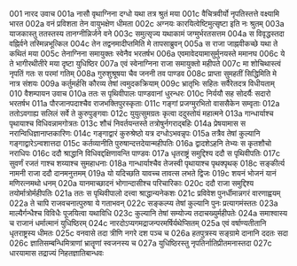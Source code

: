 001	नारद उवाच
001a	नासौ वृथाग्निना दग्धो यथा तत्र श्रुतं मया
001c	वैचित्रवीर्यो नृपतिस्तत्ते वक्ष्यामि भारत
002a	वनं प्रविशता तेन वायुभक्षेण धीमता
002c	अग्नयः कारयित्वेष्टिमुत्सृष्टा इति नः श्रुतम्
003a	याजकास्तु ततस्तस्य तानग्नीन्निर्जने वने
003c	समुत्सृज्य यथाकामं जग्मुर्भरतसत्तम
004a	स विवृद्धस्तदा वह्निर्वने तस्मिन्नभूत्किल
004c	तेन तद्वनमादीप्तमिति मे तापसाब्रुवन्
005a	स राजा जाह्नवीकच्छे यथा ते कथितं मया
005c	तेनाग्निना समायुक्तः स्वेनैव भरतर्षभ
006a	एवमावेदयामासुर्मुनयस्ते ममानघ
006c	ये ते भागीरथीतीरे मया दृष्टा युधिष्ठिर
007a	एवं स्वेनाग्निना राजा समायुक्तो महीपते
007c	मा शोचिथास्त्वं नृपतिं गतः स परमां गतिम्
008a	गुरुशुश्रूषया चैव जननी तव पाण्डव
008c	प्राप्ता सुमहतीं सिद्धिमिति मे नात्र संशयः
009a	कर्तुमर्हसि कौरव्य तेषां त्वमुदकक्रियाम्
009c	भ्रातृभिः सहितः सर्वैरेतदत्र विधीयताम्
010	वैशम्पायन उवाच
010a	ततः स पृथिवीपालः पाण्डवानां धुरन्धरः
010c	निर्ययौ सह सोदर्यैः सदारो भरतर्षभ
011a	पौरजानपदाश्चैव राजभक्तिपुरस्कृताः
011c	गङ्गां प्रजग्मुरभितो वाससैकेन सम्वृताः
012a	ततोऽवगाह्य सलिलं सर्वे ते कुरुपुङ्गवाः
012c	युयुत्सुमग्रतः कृत्वा ददुस्तोयं महात्मने
013a	गान्धार्याश्च पृथायाश्च विधिवन्नामगोत्रतः
013c	शौचं निवर्तयन्तस्ते तत्रोषुर्नगराद्बहिः
014a	प्रेषयामास स नरान्विधिज्ञानाप्तकारिणः
014c	गङ्गाद्वारं कुरुश्रेष्ठो यत्र दग्धोऽभवन्नृपः
015a	तत्रैव तेषां कुल्यानि गङ्गाद्वारेऽन्वशात्तदा
015c	कर्तव्यानीति पुरुषान्दत्तदेयान्महीपतिः
016a	द्वादशेऽहनि तेभ्यः स कृतशौचो नराधिपः
016c	ददौ श्राद्धानि विधिवद्दक्षिणावन्ति पाण्डवः
017a	धृतराष्ट्रं समुद्दिश्य ददौ स पृथिवीपतिः
017c	सुवर्णं रजतं गाश्च शय्याश्च सुमहाधनाः
018a	गान्धार्याश्चैव तेजस्वी पृथायाश्च पृथक्पृथक्
018c	सङ्कीर्त्य नामनी राजा ददौ दानमनुत्तमम्
019a	यो यदिच्छति यावच्च तावत्स लभते द्विजः
019c	शयनं भोजनं यानं मणिरत्नमथो धनम्
020a	यानमाच्छादनं भोगान्दासीश्च परिचारिकाः
020c	ददौ राजा समुद्दिश्य तयोर्मात्रोर्महीपतिः
021a	ततः स पृथिवीपालो दत्त्वा श्राद्धान्यनेकशः
021c	प्रविवेश पुनर्धीमान्नगरं वारणाह्वयम्
022a	ते चापि राजवचनात्पुरुषा ये गताभवन्
022c	सङ्कल्प्य तेषां कुल्यानि पुनः प्रत्यागमंस्ततः
023a	माल्यैर्गन्धैश्च विविधैः पूजयित्वा यथाविधि
023c	कुल्यानि तेषां सम्योज्य तदाचख्युर्महीपतेः
024a	समाश्वास्य च राजानं धर्मात्मानं युधिष्ठिरम्
024c	नारदोऽप्यगमद्राजन्परमर्षिर्यथेप्सितम्
025a	एवं वर्षाण्यतीतानि धृतराष्ट्रस्य धीमतः
025c	वनवासे तदा त्रीणि नगरे दश पञ्च च
026a	हतपुत्रस्य सङ्ग्रामे दानानि ददतः सदा
026c	ज्ञातिसम्बन्धिमित्राणां भ्रातॄणां स्वजनस्य च
027a	युधिष्ठिरस्तु नृपतिर्नातिप्रीतमनास्तदा
027c	धारयामास तद्राज्यं निहतज्ञातिबान्धवः
